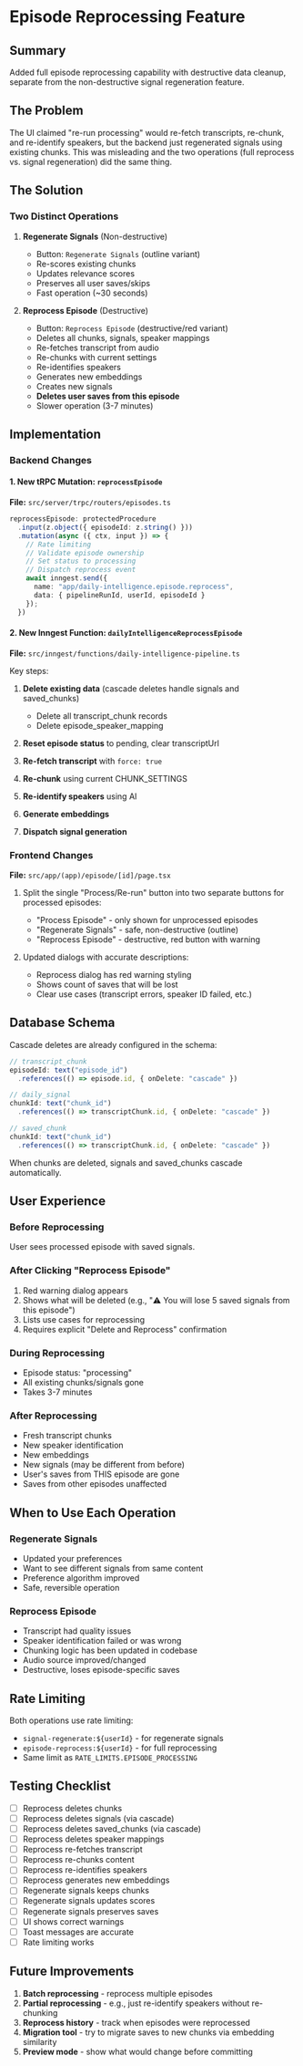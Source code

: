 # Episode Reprocessing Feature

## Summary

Added full episode reprocessing capability with destructive data cleanup, separate from the non-destructive signal regeneration feature.

## The Problem

The UI claimed "re-run processing" would re-fetch transcripts, re-chunk, and re-identify speakers, but the backend just regenerated signals using existing chunks. This was misleading and the two operations (full reprocess vs. signal regeneration) did the same thing.

## The Solution

### Two Distinct Operations

1. **Regenerate Signals** (Non-destructive)
   - Button: `Regenerate Signals` (outline variant)
   - Re-scores existing chunks
   - Updates relevance scores
   - Preserves all user saves/skips
   - Fast operation (~30 seconds)

2. **Reprocess Episode** (Destructive)
   - Button: `Reprocess Episode` (destructive/red variant)
   - Deletes all chunks, signals, speaker mappings
   - Re-fetches transcript from audio
   - Re-chunks with current settings
   - Re-identifies speakers
   - Generates new embeddings
   - Creates new signals
   - **Deletes user saves from this episode**
   - Slower operation (3-7 minutes)

## Implementation

### Backend Changes

#### 1. New tRPC Mutation: `reprocessEpisode`
**File:** `src/server/trpc/routers/episodes.ts`

```typescript
reprocessEpisode: protectedProcedure
  .input(z.object({ episodeId: z.string() }))
  .mutation(async ({ ctx, input }) => {
    // Rate limiting
    // Validate episode ownership
    // Set status to processing
    // Dispatch reprocess event
    await inngest.send({
      name: "app/daily-intelligence.episode.reprocess",
      data: { pipelineRunId, userId, episodeId }
    });
  })
```

#### 2. New Inngest Function: `dailyIntelligenceReprocessEpisode`
**File:** `src/inngest/functions/daily-intelligence-pipeline.ts`

Key steps:
1. **Delete existing data** (cascade deletes handle signals and saved_chunks)
   - Delete all transcript_chunk records
   - Delete episode_speaker_mapping
   
2. **Reset episode status** to pending, clear transcriptUrl

3. **Re-fetch transcript** with `force: true`

4. **Re-chunk** using current CHUNK_SETTINGS

5. **Re-identify speakers** using AI

6. **Generate embeddings**

7. **Dispatch signal generation**

### Frontend Changes

**File:** `src/app/(app)/episode/[id]/page.tsx`

1. Split the single "Process/Re-run" button into two separate buttons for processed episodes:
   - "Process Episode" - only shown for unprocessed episodes
   - "Regenerate Signals" - safe, non-destructive (outline)
   - "Reprocess Episode" - destructive, red button with warning

2. Updated dialogs with accurate descriptions:
   - Reprocess dialog has red warning styling
   - Shows count of saves that will be lost
   - Clear use cases (transcript errors, speaker ID failed, etc.)

## Database Schema

Cascade deletes are already configured in the schema:

```typescript
// transcript_chunk
episodeId: text("episode_id")
  .references(() => episode.id, { onDelete: "cascade" })

// daily_signal
chunkId: text("chunk_id")
  .references(() => transcriptChunk.id, { onDelete: "cascade" })

// saved_chunk  
chunkId: text("chunk_id")
  .references(() => transcriptChunk.id, { onDelete: "cascade" })
```

When chunks are deleted, signals and saved_chunks cascade automatically.

## User Experience

### Before Reprocessing
User sees processed episode with saved signals.

### After Clicking "Reprocess Episode"
1. Red warning dialog appears
2. Shows what will be deleted (e.g., "⚠️ You will lose 5 saved signals from this episode")
3. Lists use cases for reprocessing
4. Requires explicit "Delete and Reprocess" confirmation

### During Reprocessing
- Episode status: "processing"
- All existing chunks/signals gone
- Takes 3-7 minutes

### After Reprocessing
- Fresh transcript chunks
- New speaker identification
- New embeddings
- New signals (may be different from before)
- User's saves from THIS episode are gone
- Saves from other episodes unaffected

## When to Use Each Operation

### Regenerate Signals
- Updated your preferences
- Want to see different signals from same content
- Preference algorithm improved
- Safe, reversible operation

### Reprocess Episode
- Transcript had quality issues
- Speaker identification failed or was wrong
- Chunking logic has been updated in codebase
- Audio source improved/changed
- Destructive, loses episode-specific saves

## Rate Limiting

Both operations use rate limiting:
- `signal-regenerate:${userId}` - for regenerate signals
- `episode-reprocess:${userId}` - for full reprocessing
- Same limit as `RATE_LIMITS.EPISODE_PROCESSING`

## Testing Checklist

- [ ] Reprocess deletes chunks
- [ ] Reprocess deletes signals (via cascade)
- [ ] Reprocess deletes saved_chunks (via cascade)
- [ ] Reprocess deletes speaker mappings
- [ ] Reprocess re-fetches transcript
- [ ] Reprocess re-chunks content
- [ ] Reprocess re-identifies speakers
- [ ] Reprocess generates new embeddings
- [ ] Regenerate signals keeps chunks
- [ ] Regenerate signals updates scores
- [ ] Regenerate signals preserves saves
- [ ] UI shows correct warnings
- [ ] Toast messages are accurate
- [ ] Rate limiting works

## Future Improvements

1. **Batch reprocessing** - reprocess multiple episodes
2. **Partial reprocessing** - e.g., just re-identify speakers without re-chunking
3. **Reprocess history** - track when episodes were reprocessed
4. **Migration tool** - try to migrate saves to new chunks via embedding similarity
5. **Preview mode** - show what would change before committing
